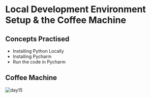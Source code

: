 #  Local Development Environment Setup & the Coffee Machine
## Concepts Practised
- Installing Python Locally
- Installing Pycharm 
- Run the code in Pycharm 

## Coffee Machine
![day15](https://user-images.githubusercontent.com/98851253/154714105-6f8ffb9c-c32d-4b89-9d4f-438eba7e3c86.gif)
